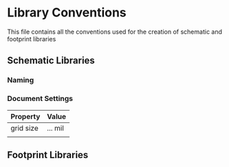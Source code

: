# Library Conventions

This file contains all the conventions used for the creation of schematic and footprint libraries

## Schematic Libraries

### Naming

### Document Settings
| Property  | Value   |
|-----------|---------|
| grid size | ... mil |
|           |         |

## Footprint Libraries

